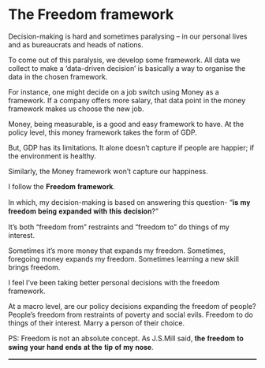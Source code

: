 # The Freedom framework

Decision-making is hard and sometimes paralysing – in our personal lives and as bureaucrats and heads of nations.

To come out of this paralysis, we develop some framework. All data we collect to make a ‘data-driven decision’ is basically a way to organise the data in the chosen framework.

For instance, one might decide on a job switch using Money as a framework. If a company offers more salary, that data point in the money framework makes us choose the new job.

Money, being measurable, is a good and easy framework to have. At the policy level, this money framework takes the form of GDP.

But, GDP has its limitations. It alone doesn’t capture if people are happier; if the environment is healthy.

Similarly, the Money framework won’t capture our happiness.

I follow the 𝐅𝐫𝐞𝐞𝐝𝐨𝐦 𝐟𝐫𝐚𝐦𝐞𝐰𝐨𝐫𝐤.

In which, my decision-making is based on answering this question- “𝐢𝐬 𝐦𝐲 𝐟𝐫𝐞𝐞𝐝𝐨𝐦 𝐛𝐞𝐢𝐧𝐠 𝐞𝐱𝐩𝐚𝐧𝐝𝐞𝐝 𝐰𝐢𝐭𝐡 𝐭𝐡𝐢𝐬 𝐝𝐞𝐜𝐢𝐬𝐢𝐨𝐧?”

It’s both “freedom from” restraints and “freedom to” do things of my interest.

Sometimes it’s more money that expands my freedom. Sometimes, foregoing money expands my freedom. Sometimes learning a new skill brings freedom.

I feel I’ve been taking better personal decisions with the freedom framework.

At a macro level, are our policy decisions expanding the freedom of people? People’s freedom from restraints of poverty and social evils. Freedom to do things of their interest. Marry a person of their choice.

PS: Freedom is not an absolute concept. As J.S.Mill said, 𝐭𝐡𝐞 𝐟𝐫𝐞𝐞𝐝𝐨𝐦 𝐭𝐨 𝐬𝐰𝐢𝐧𝐠 𝐲𝐨𝐮𝐫 𝐡𝐚𝐧𝐝 𝐞𝐧𝐝𝐬 𝐚𝐭 𝐭𝐡𝐞 𝐭𝐢𝐩 𝐨𝐟 𝐦𝐲 𝐧𝐨𝐬𝐞.
<hr style="border:1px solid gray">
